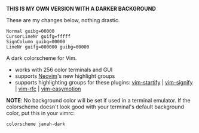 __THIS IS MY OWN VERSION WITH A DARKER BACKGROUND__

These are my changes below, nothing drastic.
```
Normal guibg=00000
CursorLineNr guifg=fffff
SignColumn guibg=00000
LineNr guifg=000000 guibg=00000
```

A dark colorscheme for Vim.

- works with 256 color terminals and GUI
- supports [Neovim](https://github.com/neovim/neovim)'s new highlight groups
- supports highlighting groups for these plugins: [vim-startify](https://github.com/mhinz/vim-startify) |
[vim-signify](https://github.com/mhinz/vim-signify) |
[vim-rfc](https://github.com/mhinz/vim-rfc) |
[vim-easymotion](https://github.com/easymotion/vim-easymotion)


__NOTE__: No background color will be set if used in a terminal emulator. If
the colorscheme doesn't look good with your terminal's default background
color, put this in your vimrc:

```vim
colorscheme janah-dark
```
